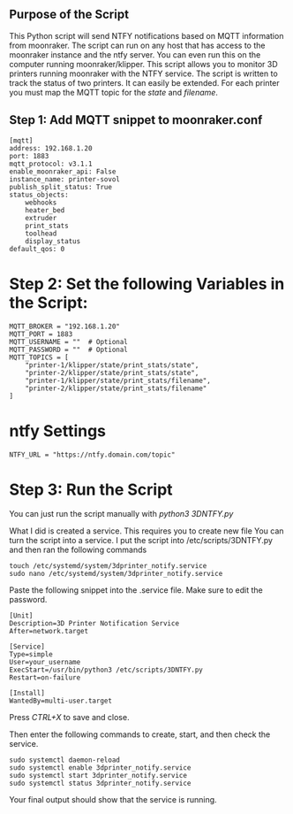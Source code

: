 ## Purpose of the Script
This Python script will send NTFY notifications based on MQTT information from moonraker. The script can run on any host that has access to the moonraker instance and the ntfy server. You can even run this on the computer running moonraker/klipper. This script allows you to monitor 3D printers running moonraker with the NTFY service. The script is written to track the status of two printers. It can easily be extended. For each printer you must map the MQTT topic for the *state* and *filename*.

## Step 1: Add MQTT snippet to moonraker.conf
```
[mqtt]
address: 192.168.1.20
port: 1883
mqtt_protocol: v3.1.1
enable_moonraker_api: False
instance_name: printer-sovol
publish_split_status: True
status_objects:
    webhooks
    heater_bed
    extruder
    print_stats
    toolhead
    display_status
default_qos: 0
```

# Step 2: Set the following Variables in the Script:
```
MQTT_BROKER = "192.168.1.20"
MQTT_PORT = 1883 
MQTT_USERNAME = ""  # Optional
MQTT_PASSWORD = ""  # Optional
MQTT_TOPICS = [
    "printer-1/klipper/state/print_stats/state",
    "printer-2/klipper/state/print_stats/state",
    "printer-1/klipper/state/print_stats/filename",
    "printer-2/klipper/state/print_stats/filename"
]
```
# ntfy Settings
```
NTFY_URL = "https://ntfy.domain.com/topic"
```

# Step 3: Run the Script
You can just run the script manually with *python3 3DNTFY.py*

What I did is created a service. This requires you to create new file
You can turn the script into a service. I put the script into /etc/scripts/3DNTFY.py and then ran the following commands


```
touch /etc/systemd/system/3dprinter_notify.service
sudo nano /etc/systemd/system/3dprinter_notify.service
```
Paste the following snippet into the .service file. Make sure to edit the password.
```
[Unit]
Description=3D Printer Notification Service
After=network.target

[Service]
Type=simple
User=your_username
ExecStart=/usr/bin/python3 /etc/scripts/3DNTFY.py
Restart=on-failure

[Install]
WantedBy=multi-user.target
```
Press *CTRL+X* to save and close.

Then enter the following commands to create, start, and then check the service.

```
sudo systemctl daemon-reload
sudo systemctl enable 3dprinter_notify.service
sudo systemctl start 3dprinter_notify.service
sudo systemctl status 3dprinter_notify.service
```
Your final output should show that the service is running. 